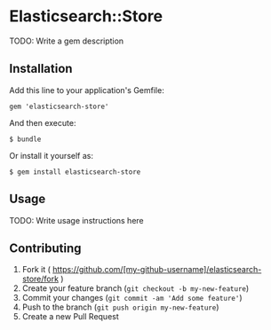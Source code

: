 # Elasticsearch::Store

TODO: Write a gem description

## Installation

Add this line to your application's Gemfile:

    gem 'elasticsearch-store'

And then execute:

    $ bundle

Or install it yourself as:

    $ gem install elasticsearch-store

## Usage

TODO: Write usage instructions here

## Contributing

1. Fork it ( https://github.com/[my-github-username]/elasticsearch-store/fork )
2. Create your feature branch (`git checkout -b my-new-feature`)
3. Commit your changes (`git commit -am 'Add some feature'`)
4. Push to the branch (`git push origin my-new-feature`)
5. Create a new Pull Request
